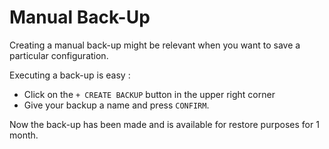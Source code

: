 # Manual Back-Up

Creating a manual back-up might be relevant when you want to save a particular configuration. 

Executing a back-up is easy : 

- Click on the `+ CREATE BACKUP` button in the upper right corner
- Give your backup a name and press `CONFIRM`. 

Now the back-up has been made and is available for restore purposes for 1 month. 
